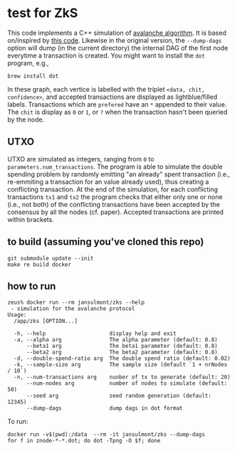 # test for ZkS

This code implements a C++ simulation of [avalanche algorithm](https://ipfs.io/ipfs/QmUy4jh5mGNZvLkjies1RWM4YuvJh5o2FYopNPVYwrRVGV).
It is based on/inspired by [this code](https://github.com/thschroeter/avalanche).
Likewise in the original version, the `--dump-dags` option will dump (in the current directory) the internal DAG of the first node everytime a transaction is created. You might want to install the `dot` program, e.g.,
```
brew install dot
```
In these graph, each vertice is labelled with the triplet `<data, chit, confidence>`, and accepted transactions are displayed as lightblue/filled labels. Transactions which are `prefered` have an `*` appended to their value. The `chit` is display as `0` or `1`, or `?` when the transaction hasn't been queried by the node.

## UTXO
UTXO are simulated as integers, ranging from `0` to `parameters.num_transactions`.
The program is able to simulate the double spending problem by randomly emitting "an already" spent transaction (i.e., re-emmiting a transaction for an value already used), thus creating a conflicting transaction. At the end of the simulation, for each conflicting transactions `tx1` and `tx2` the program checks that either only one or none (i.e., not both) of the conflicting transactions have been accepted by the consensus by all the nodes (cf. paper). Accepted transactions are printed within brackets.



## to build (assuming you've cloned this repo)
```
git submodule update --init
make re build docker
```

## how to run
```
zeus% docker run --rm jansulmont/zks --help
 - simulation for the avalanche protocol
Usage:
  /app/zks [OPTION...]

  -h, --help                    display help and exit
  -a, --alpha arg               The alpha parameter (default: 0.8)
      --beta1 arg               The beta1 parameter (default: 0.8)
      --beta2 arg               The beta2 parameter (default: 0.8)
  -d, --double-spend-ratio arg  The double spend ratio (default: 0.02)
  -k, --sample-size arg         The sample size (default `1 + nrNodes / 10`)
  -n, --num-transactions arg    nunber of tx to generate (default: 20)
      --num-nodes arg           number of nodes to simulate (default: 50)
      --seed arg                seed random generation (default: 12345)
      --dump-dags               dump dags in dot format

```
To run:
```
docker run -v$(pwd):/data  --rm -it jansulmont/zks --dump-dags
for f in znode-*-*.dot; do dot -Tpng -O $f; done
```


